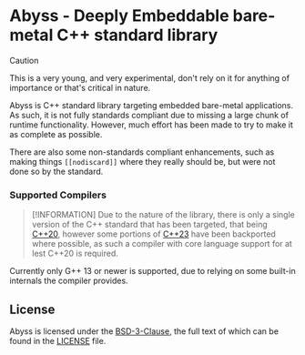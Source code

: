 # Abyss - Deeply Embeddable bare-metal C++ standard library

> [!CAUTION]
> This is a very young, and very experimental, don't rely on it for anything
> of importance or that's critical in nature.

Abyss is C++ standard library targeting embedded bare-metal applications. As such, it is not fully standards compliant due to missing a large chunk of runtime functionality. However, much effort has been made to try to make it as complete as possible.

There are also some non-standards compliant enhancements, such as making things `[[nodiscard]]` where they really should be, but were not done so by the standard.

### Supported Compilers

> [!INFORMATION]
> Due to the nature of the library, there is only a single version of the C++ standard
> that has been targeted, that being [C++20](https://wg21.link/std20), however some portions
> of [C++23](https://wg21.link/std23) have been backported where possible, as such a compiler
> with core language support for at lest C++20 is required.

Currently only G++ 13 or newer is supported, due to relying on some built-in internals the compiler provides.


## License

Abyss is licensed under the [BSD-3-Clause](https://spdx.org/licenses/BSD-3-Clause.html), the full text of which can be found in the [LICENSE](LICENSE) file.
